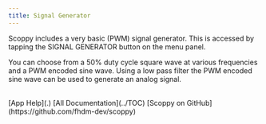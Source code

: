 ```yaml
---
title: Signal Generator
---
```


Scoppy includes a very basic (PWM) signal generator. This is accessed by tapping the SIGNAL GENERATOR
button on the menu panel.   

You can choose from a 50% duty cycle square wave at various frequencies and a PWM encoded sine wave.
Using a low pass filter the PWM encoded sine wave can
be used to generate an analog signal.


<br>
[App Help](.)     
[All Documentation](../TOC)         
[Scoppy on GitHub](https://github.com/fhdm-dev/scoppy)
